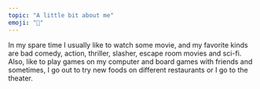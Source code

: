 ```yaml
---
topic: "A little bit about me"
emoji: "🧩"
---
```


In my spare time I usually like to watch some movie, and my favorite kinds are bad comedy, action, thriller, slasher, escape room movies and sci-fi. Also, like to play games on my computer and board games with friends and sometimes, I go out to try new foods on different restaurants or I go to the theater.
